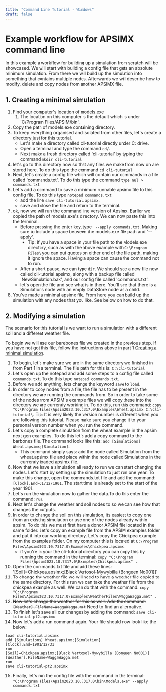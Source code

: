 ```yaml
---
title: "Command Line Tutorial - Windows"
draft: false
---
```


# Example workflow for APSIMX command line 

In this example a workflow for building up a simulation from scratch will be showcased.
We will start with building a config file that gets an absolute minimum simulation.
From there we will build up the simulation into something that contains multiple nodes.
Afterwards we will describe how to modify, delete and copy nodes from another APSIMX file.

## 1. Creating a minimal simulation

1. Find your computer's location of models.exe
	1. The location on this computer is the default which is under 'C/Program Files/APSIM<VersionNumber>/bin'.
2. Copy the path of models.exe containing directory.
3. To keep everything organised and isolated from other files, let's create a directory just for this tutorial. 
	- Let's make a directory called cli-tutorial directly under C: drive. 
	- Open a terminal and type the command ```cd/```.
	- Next make a fresh directory called 'cli-tutorial' by typing the command ```mkdir cli-tutorial```
4. let's go to this directory now so that any files we make from now on are stored here. To do this type the command ```cd cli-tutorial```
5. Next, let's create a config file which will contain our commands in a file called 'commands.txt'. To do this type the command ```type nul > commands.txt```
6. Let's add a command to save a minimum runnable apsimx file to this config file. To do this type ```notepad commands.txt```
	- add the line ```save cli-tutorial.apsimx```.
	- save and close the file and return to the terminal.
7. ok, now we will run the command line version of Apsimx. Earlier we copied the path of models.exe's directory. We can now paste this into the terminal.
	- Before pressing the enter key, type ``` --apply commands.txt```. Making sure to include a space between the models.exe file path and '--apply'.
	    - Tip: If you have a space in your file path to the Models.exe directory, such as with the above example with `C:\Program Files\` you can put quotes on either end of the file path, making it ignore the space. Having a space can cause the command not to run.
	- After a short pause, we can type ```dir```. We should see a new file now called cli-tutorial.apsimx, along with a backup file called 'NewSimulation.bak', and our config file called 'commands.txt'.
	- let's open the file and see what is in there. You'll see that there is a Simulations node with an empty DataStore node as a child.
8. You've made a minimal apsimx file. From here you can build up the simulation with any nodes that you like. See below on how to do that.

## 2. Modifying a simulation

The scenario for this tutorial is we want to run a simulation with a different soil and a different weather file.

To begin we will use our barebones file we created in the previous step. If you have not got this file, follow the instructions above in part 1 [Creating a minimal simulation](#1-creating-a-minimal-simulation).

1. To begin, let's make sure we are in the same directory we finished in from Part 1 in a terminal. The file path for this is: `C:\cli-tutorial`
2. Let's open up the notepad and add some steps to a config file called `commands.txt`. To do this type `notepad commands.txt`.
3. Before we add anything, lets change the keyword `save` to `load`.
4. In order to copy nodes from a file, the file has to be present in the directory we are running the commands from. So in order to take some of the nodes from APSIM's example files we will copy these into the directory we are currently working in. To do this, run this command: `copy "C:\Program Files\Apsim2023.10.7317.0\Examples\Wheat.apsimx C:\cli-tutorial\`. Tip: It is very likely the version number is different when you are following this tutorial. Please make sure you change it to your personal version number when you run the command.
5. Let's copy a complete simulation from the wheat example in the apsim next gen examples. To do this let's add a copy command to the barbones file. The command looks like this: `add [Simulations] Wheat.apsimx;[Simulation]`. 
    - This command simply says: add the node called Simulation from the wheat.apsimx file and place within the node called Simulations in the currently loaded apsimx file.
6. Now that we have a simulation all ready to run we can start changing the nodes. Let's start by setting up the simulation to just run one year. To make this change, open the commands.txt file and add the command: `[Clock].End=31/12/1901`. The start time is already set to the start of the year 1901.
7. Let's run the simulation now to gather the data.To do this enter the command: `run`.
8. Next let's change the weather and soil nodes to so we can see how that changes the outputs.
9. In order to change the soil on this simulation, its easiest to copy one from an existing simulation or use one of the nodes already within apsim. To do this we must first have a donor APSIM file located in the same folder. Let's copy an example file from the APSIM examples folder and put it into our working directory. Let's copy the Chickpea example from the examples folder. On my computer this is located at `C:\Program Files\Apsim2023.10.7317.0\Examples\Chickpea.apsimx`.
    - if you're in your the cli-tutorial directory you can copy this by running the command in the terminal: `copy "C:\Program Files\Apsim2023.10.7317.0\Examples\Chickpea.apsimx" .`
10. Open the commands.txt file and add these lines: '[Soil]=Chickpea.apsimx;[Black Vertosol-Mywybilla (Bongeen No001)]`
11. To change the weather file we will need to have a weather file copied to the same directory. For this run we can take the weather file from the chickpea example as well. We can do that with the command: `copy "C:\Program Files\Apsim2023.10.7317.0\Examples\WeatherFiles\WaggaWagga.met" .`
12. ~~Now let's change the weather for this as well. Add the command: `[Weather].FileName=WaggaWagga.met`~~ Need to find an alternative.
13. To finish let's save all our changes by adding the command: `save cli-tutorial-pt2.apsimx`
14. Now let's add a run command again. Your file should now look like the below:
```
load cli-tutorial.apsimx
add [Simulations] Wheat.apsimx;[Simulation]
[Clock].End=1901/12/31
run
[Soil]=Chickpea.apsimx;[Black Vertosol-Mywybilla (Bongeen No001)]
[Weather].FileName=WaggaWagga.met
run
save cli-tutorial-pt2.apsimx
```
15. Finally, let's run the config file with the command in the terminal: `"C:\Program Files\Apsim2023.10.7317.0\bin\Models.exe" --apply commands.txt`
